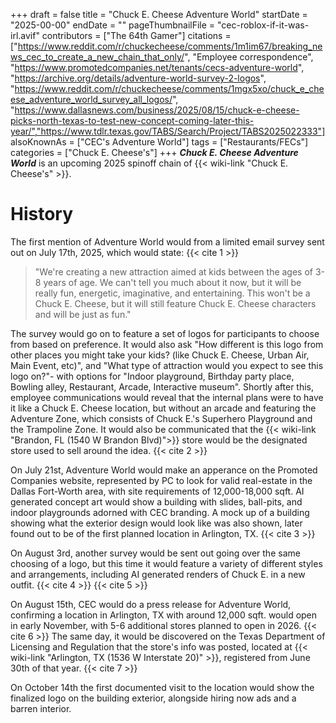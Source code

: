 +++
draft = false
title = "Chuck E. Cheese Adventure World"
startDate = "2025-00-00"
endDate = ""
pageThumbnailFile = "cec-roblox-if-it-was-irl.avif"
contributors = ["The 64th Gamer"]
citations = ["https://www.reddit.com/r/chuckecheese/comments/1m1im67/breaking_news_cec_to_create_a_new_chain_that_only/", "Employee correspondence", "https://www.promotedcompanies.net/tenants/cecs-adventure-world", "https://archive.org/details/adventure-world-survey-2-logos", "https://www.reddit.com/r/chuckecheese/comments/1mgx5xo/chuck_e_cheese_adventure_world_survey_all_logos/", "https://www.dallasnews.com/business/2025/08/15/chuck-e-cheese-picks-north-texas-to-test-new-concept-coming-later-this-year/","https://www.tdlr.texas.gov/TABS/Search/Project/TABS2025022333"]
alsoKnownAs = ["CEC's Adventure World"]
tags = ["Restaurants/FECs"]
categories = ["Chuck E. Cheese's"]
+++
***Chuck E. Cheese Adventure World*** is an upcoming 2025 spinoff chain of {{< wiki-link "Chuck E. Cheese's" >}}.

# History

The first mention of Adventure World would from a limited email survey sent out on July 17th, 2025, which would state: {{< cite 1 >}}

> "We're creating a new attraction aimed at kids between the ages of 3-8 years of age. We can't tell you much about it now, but it will be really fun, energetic, imaginative, and entertaining. This won't be a Chuck E. Cheese, but it will still feature Chuck E. Cheese characters and will be just as fun."

The survey would go on to feature a set of logos for participants to choose from based on preference. It would also ask "How different is this logo from other places you might take your kids? (like Chuck E. Cheese, Urban Air, Main Event, etc)", and "What type of attraction would you expect to see this logo on?"- with options for "Indoor playground, Birthday party place, Bowling alley, Restaurant, Arcade, Interactive museum". Shortly after this, employee communications would reveal that the internal plans were to have it like a Chuck E. Cheese location, but without an arcade and featuring the Adventure Zone, which consists of Chuck E.'s Superhero Playground and the Trampoline Zone. It would also be communicated that the {{< wiki-link "Brandon, FL (1540 W Brandon Blvd)">}} store would be the designated store used to sell around the idea. {{< cite 2 >}}

On July 21st, Adventure World would make an apperance on the Promoted Companies website, represented by PC to look for valid real-estate in the Dallas Fort-Worth area, with site requirements of 12,000-18,000 sqft. AI generated concept art would show a building with slides, ball-pits, and indoor playgrounds adorned with CEC branding. A mock up of a building showing what the exterior design would look like was also shown, later found out to be of the first planned location in Arlington, TX. {{< cite 3 >}}

On August 3rd, another survey would be sent out going over the same choosing of a logo, but this time it would feature a variety of different styles and arrangements, including AI generated renders of Chuck E. in a new outfit. {{< cite 4 >}} {{< cite 5 >}}

On August 15th, CEC would do a press release for Adventure World, confirming a location in Arlington, TX with around 12,000 sqft. would open in early November, with 5-6 additional stores planned to open in 2026. {{< cite 6 >}} The same day, it would be discovered on the Texas Department of Licensing and Regulation that the store's info was posted, located at {{< wiki-link "Arlington, TX (1536 W Interstate 20)" >}}, registered from June 30th of that year. {{< cite 7 >}}

On October 14th the first documented visit to the location would show the finalized logo on the building exterior, alongside hiring now ads and a barren interior.